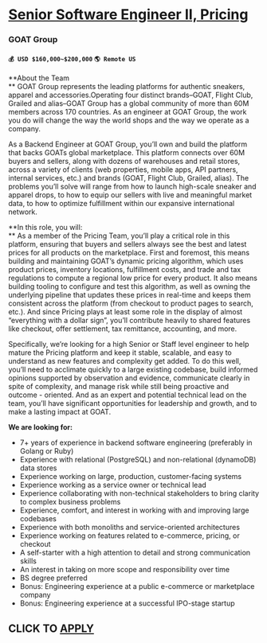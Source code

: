 # [Senior Software Engineer II, Pricing ](https://www.remotewlb.com/apply/senior-software-engineer-ii-pricing)  
### GOAT Group  
#### `💰 USD $160,000~$200,000` `🌎 Remote US`  

**About the Team  
** GOAT Group represents the leading platforms for authentic sneakers, apparel and accessories.Operating four distinct brands–GOAT, Flight Club, Grailed and alias–GOAT Group has a global community of more than 60M members across 170 countries. As an engineer at GOAT Group, the work you do will change the way the world shops and the way we operate as a company.  
  
As a Backend Engineer at GOAT Group, you’ll own and build the platform that backs GOATs global marketplace. This platform connects over 60M buyers and sellers, along with dozens of warehouses and retail stores, across a variety of clients (web properties, mobile apps, API partners, internal services, etc.) and brands (GOAT, Flight Club, Grailed, alias). The problems you’ll solve will range from how to launch high-scale sneaker and apparel drops, to how to equip our sellers with live and meaningful market data, to how to optimize fulfillment within our expansive international network.

**In this role, you will:  
** As a member of the Pricing Team, you’ll play a critical role in this platform, ensuring that buyers and sellers always see the best and latest prices for all products on the marketplace. First and foremost, this means building and maintaining GOAT’s dynamic pricing algorithm, which uses product prices, inventory locations, fulfillment costs, and trade and tax regulations to compute a regional low price for every product. It also means building tooling to configure and test this algorithm, as well as owning the underlying pipeline that updates these prices in real-time and keeps them consistent across the platform (from checkout to product pages to search, etc.). And since Pricing plays at least some role in the display of almost “everything with a dollar sign”, you’ll contribute heavily to shared features like checkout, offer settlement, tax remittance, accounting, and more.

  
Specifically, we’re looking for a high Senior or Staff level engineer to help mature the Pricing platform and keep it stable, scalable, and easy to understand as new features and complexity get added. To do this well, you’ll need to acclimate quickly to a large existing codebase, build informed opinions supported by observation and evidence, communicate clearly in spite of complexity, and manage risk while still being proactive and outcome - oriented. And as an expert and potential technical lead on the team, you’ll have significant opportunities for leadership and growth, and to make a lasting impact at GOAT.

  
**We are looking for:**

  * 7+ years of experience in backend software engineering (preferably in Golang or Ruby)
  * Experience with relational (PostgreSQL) and non-relational (dynamoDB) data stores
  * Experience working on large, production, customer-facing systems
  * Experience working as a service owner or technical lead
  * Experience collaborating with non-technical stakeholders to bring clarity to complex business problems
  * Experience, comfort, and interest in working with and improving large codebases
  * Experience with both monoliths and service-oriented architectures
  * Experience working on features related to e-commerce, pricing, or checkout
  * A self-starter with a high attention to detail and strong communication skills
  * An interest in taking on more scope and responsibility over time
  * BS degree preferred
  * Bonus: Engineering experience at a public e-commerce or marketplace company
  * Bonus: Engineering experience at a successful IPO-stage startup

  
## CLICK TO [APPLY](https://www.remotewlb.com/apply/senior-software-engineer-ii-pricing)

